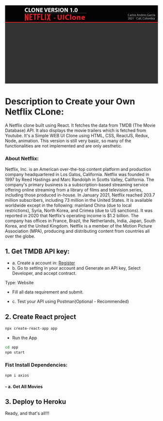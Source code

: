 ![](Top.fw.png)
# Description to Create your Own Netflix CLone:
A Netflix clone built using React. It fetches the data from TMDB (The Movie Database) API. It also displays the movie trailers which is fetched from Youtube.
It's a Simple WEB UI Clone using HTML, CSS, ReactJS, Redux, Node, animation.
This version is still very basic, so many of the functionalities are not implemented and are only aesthetic.

### About Netflix:
Netflix, Inc. is an American over-the-top content platform and production company headquartered in Los Gatos, California. Netflix was founded in 1997 by Reed Hastings and Marc Randolph in Scotts Valley, California. The company's primary business is a subscription-based streaming service offering online streaming from a library of films and television series, including those produced in-house. In January 2021, Netflix reached 203.7 million subscribers, including 73 million in the United States. It is available worldwide except in the following: mainland China (due to local restrictions), Syria, North Korea, and Crimea (due to US sanctions). It was reported in 2020 that Netflix's operating income is $1.2 billion. The company has offices in France, Brazil, the Netherlands, India, Japan, South Korea, and the United Kingdom. Netflix is a member of the Motion Picture Association (MPA), producing and distributing content from countries all over the globe.

## 1. Get TMDB API key:
- a. Create a account in: [Register](https://www.themoviedb.org/signup)
- b. Go to setting in your account and Generate an API key, Select Developer, and accept contract.

Type: Website
- Fill all data requirement and submit.

- c. Test your API using Postman(Optional - Recommended)

## 2. Create React project
```sh
npx create-react-app app
```

- Run the App
```sh
cd app
npm start
```
### Fist Install Dependencies:
```sh
npm i axios
```
#### - a. Get All Movies



## 3. Deploy to Heroku

Ready, and that's all!!!

